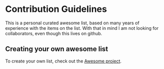 # Contribution Guidelines

This is a personal curated awesome list, based on many years of experience with the items on the list. 
With that in mind I am not looking for collaborators, even though this lives on github.

## Creating your own awesome list

To create your own list, check out the [Awesome project](https://github.com/sindresorhus/awesome/).
